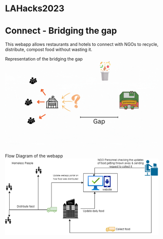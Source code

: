 # LAHacks2023
# Connect - Bridging the gap
This webapp allows restaurants and hotels to connect with NGOs to recycle, distribute, compost food without wasting it.

Representation of the bridging the gap <br/>
![alt text](https://github.com/aniketwattamwar/LAHacks2023/blob/main/Connect%20(2).gif)

Flow Diagram of the webapp <br/>
![alt text](https://github.com/aniketwattamwar/LAHacks2023/blob/main/flow_foodwastage.drawio.png)

